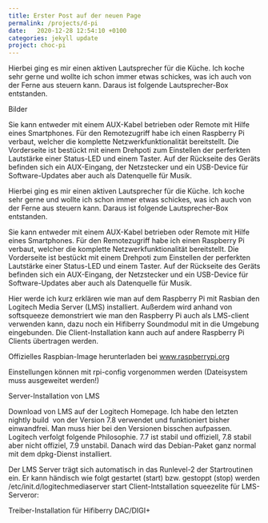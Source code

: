 ```yaml
---
title: Erster Post auf der neuen Page
permalink: /projects/d-pi
date:   2020-12-28 12:54:10 +0100
categories: jekyll update
project: choc-pi
---
```


Hierbei ging es mir einen aktiven Lautsprecher für die Küche. Ich koche sehr gerne und wollte ich schon immer etwas schickes,
 was ich auch von der Ferne aus steuern kann. Daraus ist folgende Lautsprecher-Box entstanden.
 
Bilder
 
 Sie kann entweder mit einem AUX-Kabel betrieben oder Remote mit Hilfe eines Smartphones. Für den Remotezugriff habe ich 
 einen Raspberry Pi verbaut, welcher die komplette Netzwerkfunktionalität bereitstellt. Die Vorderseite ist bestückt mit 
 einem Drehpoti zum Einstellen der perferkten Lautstärke einer Status-LED und einem Taster. Auf der Rückseite des Geräts 
 befinden sich ein AUX-Eingang, der Netzstecker und ein USB-Device für Software-Updates aber auch als Datenquelle für 
 Musik.

Hierbei ging es mir einen aktiven Lautsprecher für die Küche. Ich koche sehr gerne und wollte ich schon immer etwas schickes,
was ich auch von der Ferne aus steuern kann. Daraus ist folgende Lautsprecher-Box entstanden.

Sie kann entweder mit einem AUX-Kabel betrieben oder Remote mit Hilfe eines Smartphones. Für den Remotezugriff habe ich einen 
Raspberry Pi verbaut, welcher die komplette Netzwerkfunktionalität bereitstellt. Die Vorderseite ist bestückt mit einem Drehpoti 
zum Einstellen der perferkten Lautstärke einer Status-LED und einem Taster. Auf der Rückseite des Geräts befinden sich ein AUX-Eingang, 
der Netzstecker und ein USB-Device für Software-Updates aber auch als Datenquelle für Musik.


Hier werde ich kurz erklären wie man auf dem Raspberry Pi mit Rasbian den Logitech Media Server (LMS) installiert. Außerdem wird 
anhand von softsqueeze demonstriert wie man den Raspberry Pi auch als LMS-client verwenden kann, dazu noch ein Hifiberry Soundmodul 
mit in die Umgebung eingebunden. Die Client-Installation kann auch auf andere Raspberry Pi Clients übertragen werden.

Offizielles Raspbian-Image herunterladen bei www.raspberrypi.org

Einstellungen können mit rpi-config vorgenommen werden (Dateisystem muss ausgeweitet werden!)

Server-Installation von LMS

Download von LMS auf der Logitech Homepage. Ich habe den letzten nightly build  von der Version 7.8 verwendet und funktioniert 
bisher einwandfrei. Man muss hier bei den Versionen bisschen aufpassen. Logitech verfolgt folgende Philosophie. 7.7 ist stabil 
und offiziell, 7.8 stabil aber nicht offiziel, 7.9 unstabil. Danach wird das Debian-Paket ganz normal mit dem dpkg-Dienst installiert.

Der LMS Server trägt sich automatisch in das Runlevel-2 der Startroutinen ein. Er kann händisch wie folgt gestartet (start) bzw. 
gestoppt (stop) werden /etc/init.d/logitechmediaserver start Client-Intstallation squeezelite für LMS-Serveror:


Treiber-Installation für Hifiberry DAC/DIGI+